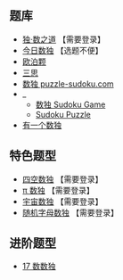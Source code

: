 ## 题库
- [独·数之道](http://www.sudokufans.org.cn/lx/game.index.php?type=30) 【需要登录】
- [今日数独](https://cn.sudoku.today/dailysudoku/) 【选题不便】
- [欧泊颗](https://www.oubk.com/sudoku/sudoku-3x3-0.html?level=5)
- [三思](https://www.12634.com/sudoku/sudoku/level10)
- [数独 puzzle-sudoku.com](https://cn.puzzle-sudoku.com/?size=5)
- _
  - [数独 Sudoku Game](http://www.sudokugame.org/)
  - [Sudoku Puzzle](https://cn.sudokupuzzle.org/)
- [有一个数独](https://shudu.one/)

## 特色题型
- [四空数独](http://www.sudokufans.org.cn/lx/game.index.php?type=4e) 【需要登录】
- [π 数独](http://www.sudokufans.org.cn/lx/game.index.php?type=pi) 【需要登录】
- [宇宙数独](http://www.sudokufans.org.cn/lx/game.index.php?type=sym) 【需要登录】
- [随机字母数独](http://www.sudokufans.org.cn/lx/game.index.php?type=rdm) 【需要登录】

## 进阶题型
- [17 数数独](17%20数数独.md)